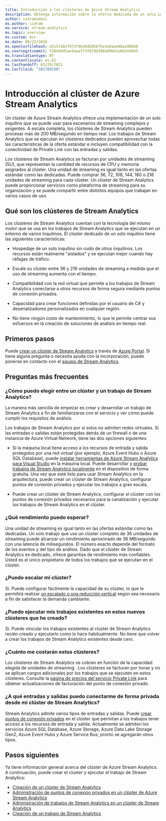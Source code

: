 ```yaml
---
title: Introducción a los clústeres de Azure Stream Analytics
description: Obtenga información sobre la oferta dedicada de un solo inquilino del clúster de Stream Analytics.
author: sidramadoss
ms.author: sidram
ms.service: stream-analytics
ms.topic: overview
ms.custom: mvc
ms.date: 09/22/2020
ms.openlocfilehash: e5157a02f97370b20db85bf5e3e8aae98a2d8668
ms.sourcegitcommit: f28ebb95ae9aaaff3f87d8388a09b41e0b3445b5
ms.translationtype: HT
ms.contentlocale: es-ES
ms.lasthandoff: 03/29/2021
ms.locfileid: "101709298"
---
```

# <a name="overview-of-azure-stream-analytics-cluster"></a>Introducción al clúster de Azure Stream Analytics

Un clúster de Azure Stream Analytics ofrece una implementación de un solo inquilino que se puede usar para escenarios de streaming complejos y exigentes. A escala completa, los clústeres de Stream Analytics pueden procesar más de 200 MB/segundo en tiempo real. Los trabajos de Stream Analytics que se ejecutan en clústeres dedicados pueden aprovechar todas las características de la oferta estándar e incluyen compatibilidad con la conectividad de Private Link con las entradas y salidas.

Los clústeres de Stream Analytics se facturan por unidades de streaming (SU), que representan la cantidad de recursos de CPU y memoria asignados al clúster. Una unidad de streaming es igual tanto en las ofertas estándar como las dedicadas. Puede comprar 36, 72, 108, 144, 180 o 216 unidades de streaming para cada clúster. Un clúster de Stream Analytics puede proporcionar servicios como plataforma de streaming para su organización y se puede compartir entre distintos equipos que trabajan en varios casos de uso.

## <a name="what-are-stream-analytics-clusters"></a>Qué son los clústeres de Stream Analytics

Los clústeres de Stream Analytics cuentan con la tecnología del mismo motor que se usa en los trabajos de Stream Analytics que se ejecutan en un entorno de varios inquilinos. El clúster dedicado de un solo inquilino tiene las siguientes características:

* Hospedaje de un solo inquilino sin ruido de otros inquilinos. Los recursos están realmente "aislados" y se ejecutan mejor cuando hay ráfagas de tráfico.

* Escale su clúster entre 36 y 216 unidades de streaming a medida que el uso de streaming aumenta con el tiempo.

* Compatibilidad con la red virtual que permite a los trabajos de Stream Analytics conectarse a otros recursos de forma segura mediante puntos de conexión privados.

* Capacidad para crear funciones definidas por el usuario de C# y deserializadores personalizados en cualquier región.

* No tiene ningún costo de mantenimiento, lo que le permite centrar sus esfuerzos en la creación de soluciones de análisis en tiempo real.

## <a name="how-to-get-started"></a>Primeros pasos

Puede [crear un clúster de Stream Analytics](create-cluster.md) a través de [Azure Portal](https://aka.ms/asaclustercreateportal). Si tiene alguna pregunta o necesita ayuda con la incorporación, puede ponerse en contacto con el [equipo de Stream Analytics](mailto:askasa@microsoft.com).

## <a name="frequently-asked-questions"></a>Preguntas más frecuentes

### <a name="how-do-i-choose-between-a-stream-analytics-cluster-and-a-stream-analytics-job"></a>¿Cómo puedo elegir entre un clúster y un trabajo de Stream Analytics?

La manera más sencilla de empezar es crear y desarrollar un trabajo de Stream Analytics a fin de familiarizarse con el servicio y ver cómo puede cumplir los requisitos de análisis.

Los trabajos de Stream Analytics por sí solos no admiten redes virtuales. Si las entradas o salidas están protegidas detrás de un firewall o de una instancia de Azure Virtual Network, tiene las dos opciones siguientes:

* Si la máquina local tiene acceso a los recursos de entrada y salida protegidos por una red virtual (por ejemplo, Azure Event Hubs o Azure SQL Database), puede [instalar herramientas de Azure Stream Analytics para Visual Studio](stream-analytics-tools-for-visual-studio-install.md) en la máquina local. Puede desarrollar y [probar trabajos de Stream Analytics localmente](stream-analytics-live-data-local-testing.md) en el dispositivo de forma gratuita. Una vez que esté listo para usar Stream Analytics en la arquitectura, puede crear un clúster de Stream Analytics, configurar puntos de conexión privados y ejecutar los trabajos a gran escala.

* Puede crear un clúster de Stream Analytics, configurar el clúster con los puntos de conexión privados necesarios para la canalización y ejecutar los trabajos de Stream Analytics en el clúster.

### <a name="what-performance-can-i-expect"></a>¿Qué rendimiento puedo esperar?

Una unidad de streaming es igual tanto en las ofertas estándar como las dedicadas. Un solo trabajo que use un clúster completo de 36 unidades de streaming puede alcanzar un rendimiento aproximado de 36 MB/segundo con una latencia de milisegundos. El número exacto depende del formato de los eventos y del tipo de análisis. Dado que el clúster de Stream Analytics es dedicado, ofrece garantías de rendimiento más confiables. Usted es el único propietario de todos los trabajos que se ejecutan en el clúster.

### <a name="can-i-scale-my-cluster"></a>¿Puedo escalar mi clúster?

Sí. Puede configurar fácilmente la capacidad de su clúster, lo que le permitirá realizar [un escalado o una reducción vertical](scale-cluster.md) según sea necesario a fin de satisfacer la demanda cambiante.

### <a name="can-i-run-my-existing-jobs-on-these-new-clusters-ive-created"></a>¿Puedo ejecutar mis trabajos existentes en estos nuevos clústeres que he creado?

Sí. Puede vincular los trabajos existentes al clúster de Stream Analytics recién creado y ejecutarlo como lo hace habitualmente. No tiene que volver a crear los trabajos de Stream Analytics existentes desde cero.

### <a name="how-much-will-these-clusters-cost-me"></a>¿Cuánto me costarán estos clústeres?

Los clústeres de Stream Analytics se cobran en función de la capacidad elegida de unidades de streaming . Los clústeres se facturan por horas y no se aplican cargos adicionales por los trabajos que se ejecuten en estos clústeres. Consulte la [página de precios del servicio Private Link](https://azure.microsoft.com/pricing/details/private-link/) para obtener actualizaciones de facturación del punto de conexión privado.

### <a name="which-inputs-and-outputs-can-i-privately-connect-to-from-my-stream-analytics-cluster"></a>¿A qué entradas y salidas puedo conectarme de forma privada desde mi clúster de Stream Analytics?

Stream Analytics admite varios tipos de entradas y salidas. Puede [crear puntos de conexión privados](private-endpoints.md) en el clúster que permitan a los trabajos tener acceso a los recursos de entrada y salida. Actualmente se admiten los servicios Azure SQL Database, Azure Storage, Azure Data Lake Storage Gen2, Azure Event Hubs y Azure Service Bus; pronto se agregarán otros tipos. 

## <a name="next-steps"></a>Pasos siguientes

Ya tiene información general acerca del clúster de Azure Stream Analytics. A continuación, puede crear el clúster y ejecutar el trabajo de Stream Analytics: 

* [Creación de un clúster de Stream Analytics](create-cluster.md)
* [Administración de puntos de conexión privados en un clúster de Azure Stream Analytics](private-endpoints.md)
* [Administración de trabajos de Stream Analytics en un clúster de Stream Analytics](manage-jobs-cluster.md)
* [Creación de un trabajo de Stream Analytics](stream-analytics-quick-create-portal.md)
